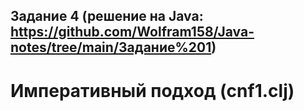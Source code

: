 ## Задание 4 (решение на Java: https://github.com/Wolfram158/Java-notes/tree/main/Задание%201)
# Императивный подход (cnf1.clj)
